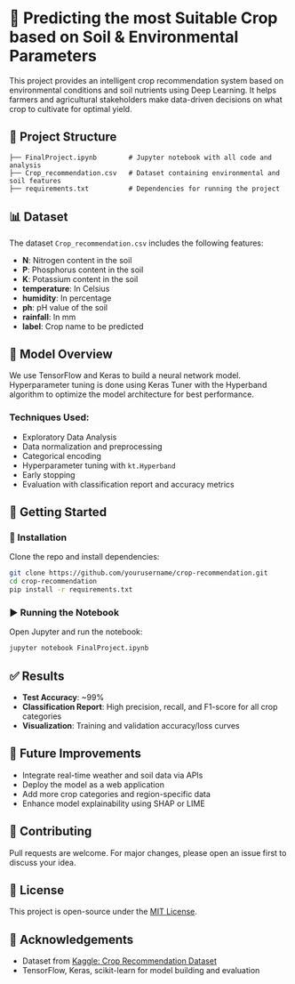
# 🌾 Predicting the most Suitable Crop based on Soil & Environmental Parameters

This project provides an intelligent crop recommendation system based on environmental conditions and soil nutrients using Deep Learning. It helps farmers and agricultural stakeholders make data-driven decisions on what crop to cultivate for optimal yield.

## 📁 Project Structure

```
├── FinalProject.ipynb        # Jupyter notebook with all code and analysis
├── Crop_recommendation.csv   # Dataset containing environmental and soil features
├── requirements.txt          # Dependencies for running the project
```

## 📊 Dataset

The dataset `Crop_recommendation.csv` includes the following features:

- **N**: Nitrogen content in the soil
- **P**: Phosphorus content in the soil
- **K**: Potassium content in the soil
- **temperature**: In Celsius
- **humidity**: In percentage
- **ph**: pH value of the soil
- **rainfall**: In mm
- **label**: Crop name to be predicted

## 🧠 Model Overview

We use TensorFlow and Keras to build a neural network model. Hyperparameter tuning is done using Keras Tuner with the Hyperband algorithm to optimize the model architecture for best performance.

### Techniques Used:

- Exploratory Data Analysis
- Data normalization and preprocessing
- Categorical encoding
- Hyperparameter tuning with `kt.Hyperband`
- Early stopping
- Evaluation with classification report and accuracy metrics

## 🏁 Getting Started

### 🔧 Installation

Clone the repo and install dependencies:

```bash
git clone https://github.com/yourusername/crop-recommendation.git
cd crop-recommendation
pip install -r requirements.txt
```

### ▶️ Running the Notebook

Open Jupyter and run the notebook:

```bash
jupyter notebook FinalProject.ipynb
```

## ✅ Results

- **Test Accuracy**: ~99%
- **Classification Report**: High precision, recall, and F1-score for all crop categories
- **Visualization**: Training and validation accuracy/loss curves

## 🔮 Future Improvements

- Integrate real-time weather and soil data via APIs
- Deploy the model as a web application
- Add more crop categories and region-specific data
- Enhance model explainability using SHAP or LIME

## 🤝 Contributing

Pull requests are welcome. For major changes, please open an issue first to discuss your idea.

## 📜 License

This project is open-source under the [MIT License](LICENSE).

## 🙌 Acknowledgements

- Dataset from [Kaggle: Crop Recommendation Dataset](https://www.kaggle.com/datasets/atharvaingle/crop-recommendation-dataset)
- TensorFlow, Keras, scikit-learn for model building and evaluation
